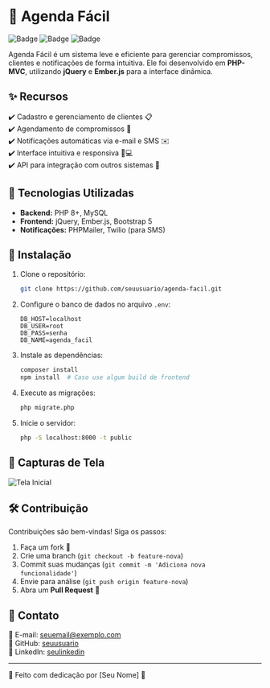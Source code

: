 # 📅 Agenda Fácil

![Badge](https://img.shields.io/badge/PHP-8.0-blue?style=for-the-badge&logo=php) ![Badge](https://img.shields.io/badge/jQuery-3.6-blue?style=for-the-badge&logo=jquery) ![Badge](https://img.shields.io/badge/Ember.js-orange?style=for-the-badge&logo=ember.js)

Agenda Fácil é um sistema leve e eficiente para gerenciar compromissos, clientes e notificações de forma intuitiva. Ele foi desenvolvido em **PHP-MVC**, utilizando **jQuery** e **Ember.js** para a interface dinâmica.

## ✨ Recursos
✔️ Cadastro e gerenciamento de clientes 📋  
✔️ Agendamento de compromissos 📅  
✔️ Notificações automáticas via e-mail e SMS ✉️  
✔️ Interface intuitiva e responsiva 📱💻  
✔️ API para integração com outros sistemas 🔗  

## 🚀 Tecnologias Utilizadas
- **Backend:** PHP 8+, MySQL
- **Frontend:** jQuery, Ember.js, Bootstrap 5
- **Notificações:** PHPMailer, Twilio (para SMS)

## 🔧 Instalação
1. Clone o repositório:
   ```bash
   git clone https://github.com/seuusuario/agenda-facil.git
   ```
2. Configure o banco de dados no arquivo `.env`:
   ```env
   DB_HOST=localhost
   DB_USER=root
   DB_PASS=senha
   DB_NAME=agenda_facil
   ```
3. Instale as dependências:
   ```bash
   composer install
   npm install  # Caso use algum build de frontend
   ```
4. Execute as migrações:
   ```bash
   php migrate.php
   ```
5. Inicie o servidor:
   ```bash
   php -S localhost:8000 -t public
   ```

## 📸 Capturas de Tela
![Tela Inicial](https://via.placeholder.com/800x400?text=Agenda+Fácil+-+Tela+Inicial)

## 🛠️ Contribuição
Contribuições são bem-vindas! Siga os passos:
1. Faça um fork 🍴
2. Crie uma branch (`git checkout -b feature-nova`)
3. Commit suas mudanças (`git commit -m 'Adiciona nova funcionalidade'`)
4. Envie para análise (`git push origin feature-nova`)
5. Abra um **Pull Request** 🚀

## 📩 Contato
📧 E-mail: [seuemail@exemplo.com](mailto:seuemail@exemplo.com)  
🐙 GitHub: [seuusuario](https://github.com/seuusuario)  
💼 LinkedIn: [seulinkedin](https://linkedin.com/in/seulinkedin)  

---
💙 Feito com dedicação por [Seu Nome] 🚀
